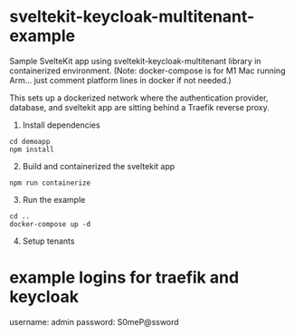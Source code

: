 # sveltekit-keycloak-multitenant-example
Sample SvelteKit app using sveltekit-keycloak-multitenant library in containerized environment.
(Note: docker-compose is for M1 Mac running Arm... just comment platform lines in docker if not needed.)

This sets up a dockerized network where the authentication provider, database, and sveltekit app are sitting behind a Traefik reverse proxy.

1. Install dependencies
```
cd demoapp
npm install
```
2. Build and containerized the sveltekit app
```
npm run containerize
```
3. Run the example
```
cd ..
docker-compose up -d
```

4. Setup tenants


# example logins for traefik and keycloak
username: admin
password: S0meP@ssword
